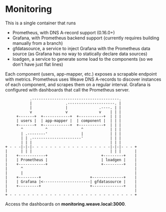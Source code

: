 # Monitoring

This is a single container that runs

- Prometheus, with DNS A-record support (0.16.0+)
- Grafana, with Prometheus backend support (currently requires building manually from a branch)
- gfdatasource, a service to inject Grafana with the Prometheus data source (as Grafana has no way to statically declare data sources)
- loadgen, a service to generate some load to the components (so we don't have just flat lines)

Each component (users, app-mapper, etc.) exposes a scrapable endpoint with metrics.
Prometheus uses Weave DNS A-records to discover instances of each component, and scrapes them on a regular interval.
Grafana is configured with dashboards that call the Prometheus server.

```
           .---------------------------------------.
           |               .---------------------. |
           |               |              .----. | |
           v               v              v    | | |
     +-------+  +------------+  +-----------+  | | |
     | users |  | app-mapper |  | component |  | | |
     +-------+  +------------+  +-----------+  | | |
       ^          ^               ^            | | |
       | .--------'               |            | | |
       | | .----------------------'            | | |
       | | |                                   | | |
+ - - -|-|-|- - - - - - - - - - - - - - - - - -|-|-|- - - +
|      | | |                                   | | |      |
|    +------------+                        +---------+    |
|    | Prometheus |                        | loadgen |    |
|    +------------+                        +---------+    |
|      ^                                                  |
|      |                                                  |
|    +---------+                      +--------------+    |
|    | Grafana |<---------------------| gfdatasource |    |
|    +---------+                      +--------------+    |
|                                                         |
+ - - - - - - - - - - - - - - - - - - - - - - - - - - - - +
```

Access the dashboards on **monitoring.weave.local:3000**.
